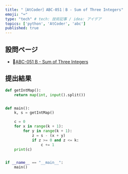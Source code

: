 ```yaml
---
title: "［AtCoder］ABC-051｜B - Sum of Three Integers"
emoji: "⌨️"
type: "tech" # tech: 技術記事 / idea: アイデア
topics: ['python', 'AtCoder', 'abc']
published: true
---
```


## 設問ページ

- 🔗[ABC-051 B - Sum of Three Integers](https://atcoder.jp/contests/abc051/tasks/abc051_b)

## 提出結果

```python
def getIntMap():
    return map(int, input().split())


def main():
    k, s = getIntMap()

    c = 0
    for x in range(k + 1):
        for y in range(k + 1):
            z = s - (x + y)
            if z >= 0 and z <= k:
                c += 1
    print(c)


if __name__ == "__main__":
    main()
```
